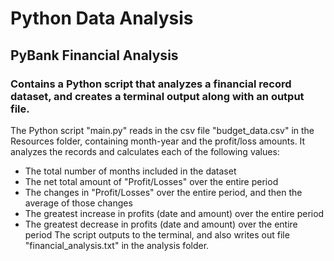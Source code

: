 # Python Data Analysis
## PyBank Financial Analysis
### Contains a Python script that analyzes a financial record dataset, and creates a terminal output along with an output file.
The Python script "main.py" reads in the csv file "budget_data.csv" in the Resources folder, containing month-year and the profit/loss amounts. It analyzes the records and calculates each of the following values:
* The total number of months included in the dataset
* The net total amount of "Profit/Losses" over the entire period
* The changes in "Profit/Losses" over the entire period, and then the average of those changes
* The greatest increase in profits (date and amount) over the entire period
* The greatest decrease in profits (date and amount) over the entire period
The script outputs to the terminal, and also writes out file "financial_analysis.txt" in the analysis folder.
